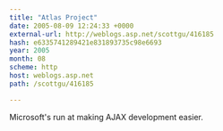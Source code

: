 ```yaml
---
title: "Atlas Project"
date: 2005-08-09 12:24:33 +0000
external-url: http://weblogs.asp.net/scottgu/416185
hash: e6335741289421e831893735c98e6693
year: 2005
month: 08
scheme: http
host: weblogs.asp.net
path: /scottgu/416185

---
```


Microsoft's run at making AJAX development easier.
